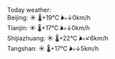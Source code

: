 Today weather:  
Beijing: ☀️   🌡️+19°C 🌬️↓0km/h  
Tianjin: ☀️   🌡️+17°C 🌬️↓0km/h  
Shijiazhuang: ☀️   🌡️+22°C 🌬️↙6km/h  
Tangshan: ☀️   🌡️+17°C 🌬️↓5km/h  
